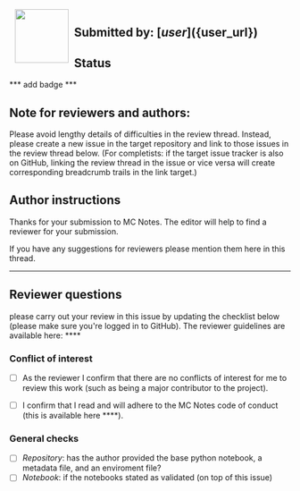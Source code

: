 <a href="${user_url}">
  <img src="${user_avatar}" align="left" width="96" height="96" hspace="10"></img>
</a>

**Submitted by: [${user}](${user_url})**
----

## Status


*** add badge ***

## Note for reviewers and authors:
Please avoid lengthy details of difficulties in the review thread. Instead, please create a new issue in the target repository and link to those issues in the review thread below.
 (For completists: if the target issue tracker is also on GitHub, linking the review thread in the issue or vice versa will create corresponding breadcrumb trails in the link target.)


## Author instructions
Thanks for your submission to MC Notes. The editor will help to find a reviewer for your submission.

If you have any suggestions for reviewers please mention them here in this thread.

-------

## Reviewer questions
please carry out your review in this issue by updating the checklist below (please make sure you're logged in to GitHub). The reviewer guidelines are available here: ****


### Conflict of interest

 -[ ] As the reviewer I confirm that there are no conflicts of interest for me to review this work (such as being a major contributor to the project).

- [ ] I confirm that I read and will adhere to the MC Notes code of conduct (this is available here ****).

### General checks

- [ ] *Repository*: has the author provided the base python notebook, a metadata file, and an enviroment file?
- [ ] *Notebook*: if the notebooks stated as validated (on top of this issue)
